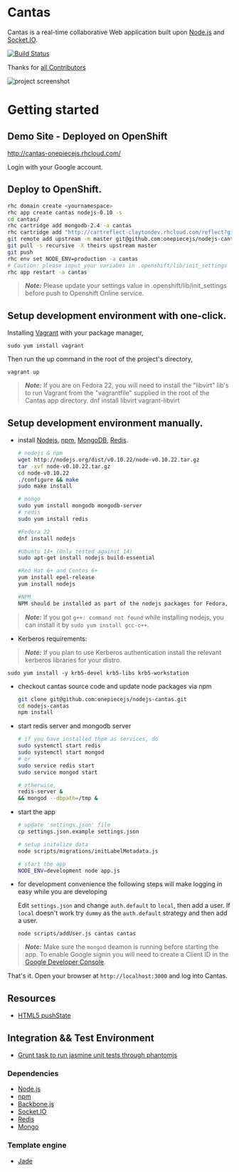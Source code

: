 # Cantas

Cantas is a real-time collaborative Web application built upon [Node.js][nodejs] and [Socket.IO][socketio].

[![Build Status](https://travis-ci.org/onepiecejs/nodejs-cantas.svg?branch=master)](http://travis-ci.org/onepiecejs/nodejs-cantas)

Thanks for [all Contributors](AUTHORS.md)

![project screenshot](./public/images/cantas-help-list.gif)

# Getting started

## Demo Site - Deployed on OpenShift

http://cantas-onepiecejs.rhcloud.com/

Login with your Google account.

## Deploy to OpenShift.

```bash
rhc domain create <yournamespace>
rhc app create cantas nodejs-0.10 -s
cd cantas/
rhc cartridge add mongodb-2.4 -a cantas
rhc cartridge add "http://cartreflect-claytondev.rhcloud.com/reflect?github=smarterclayton/openshift-redis-cart" -a cantas
git remote add upstream -m master git@github.com:onepiecejs/nodejs-cantas.git
git pull -s recursive -X theirs upstream master
git push
rhc env set NODE_ENV=production -a cantas
# Caution: please input your variabes in .openshift/lib/init_settings
rhc app restart -a cantas
```

> ***Note:***
> Please update your settings value in .openshift/lib/init_settings before push
> to Openshift Online service.

## Setup development environment with one-click.

Installing [Vagrant](https://www.vagrantup.com) with your package manager,

    sudo yum install vagrant

Then run the up command in the root of the project's directory,

    vagrant up

> ***Note:***
> If you are on Fedora 22, you will need to install the "libvirt" lib's to run Vagrant from the "vagrantfile" supplied in the root of the Cantas app directory.
> dnf install libvirt vagrant-libvirt


## Setup development environment manually.

- install [Nodejs][nodejs], [npm][npm], [MongoDB][MongoDB], [Redis][Redis].

    ```bash
    # nodejs & npm
    wget http://nodejs.org/dist/v0.10.22/node-v0.10.22.tar.gz
    tar -xvf node-v0.10.22.tar.gz
    cd node-v0.10.22
    ./configure && make
    sudo make install
    
    # mongo
    sudo yum install mongodb mongodb-server
    # redis
    sudo yum install redis

    #Fedora 22
    dnf install nodejs

    #Ubuntu 14+ (Only tested against 14)
    sudo apt-get install nodejs build-essential

    #Red Hat 6+ and Centos 6+
    yum install epel-release
    yum install nodejs

    #NPM
    NPM should be installed as part of the nodejs packages for Fedora, Red Hat, Centos and Ubuntu.
    ```

> ***Note:***
> If you got `g++: command not found` while installing nodejs,
> you can install it by `sudo yum install gcc-c++`.



- Kerberos requirements:

> ***Note:***
> If you plan to use Kerberos authentication install the relevant kerberos libraries for your distro.

    sudo yum install -y krb5-devel krb5-libs krb5-workstation


- checkout cantas source code and update node packages via npm

    ```bash
    git clone git@github.com:onepiecejs/nodejs-cantas.git
    cd nodejs-cantas
    npm install
    ```

- start redis server and mongodb server

    ```bash
    # if you have installed them as services, do
    sudo systemctl start redis
    sudo systemctl start mongod
    # or
    sudo service redis start
    sudo service mongod start
    ```
    ```bash
    # otherwise,
    redis-server &
    && mongod --dbpath=/tmp &
    ```

- start the app

    ```bash
    # update 'settings.json' file
    cp settings.json.example settings.json

    # setup initalize data
    node scripts/migrations/initLabelMetadata.js

    # start the app
    NODE_ENV=development node app.js
    ```

- for development convenience the following steps will make logging in easy while you are developing

    Edit `settings.json` and change `auth.default` to `local`, then add a user.
    If `local` doesn't work try `dummy` as the `auth.default` strategy and then add a user.

    ```
    node scripts/addUser.js cantas cantas
    ```

> ***Note:***
> Make sure the `mongod` deamon is running before starting the app.
> To enable Google signin you will need to create a Client ID in the [Google Developer Console](https://console.developers.google.com).


That's it. Open your browser at `http://localhost:3000` and log into Cantas.


## Resources

- [HTML5 pushState](http://diveintohtml5.info/history.html)

## Integration && Test Environment

- [Grunt task to run jasmine unit tests through phantomjs](https://github.com/jasmine-contrib/grunt-jasmine-runner)

### Dependencies

- [Node.js][nodejs]
- [npm][npm]
- [Backbone.js](http://backbonejs.org/)
- [Socket.IO][socketio]
- [Redis][Redis]
- [Mongo][MongoDB]

### Template engine

- [Jade](https://github.com/visionmedia/jade)

  [nodejs]:http://nodejs.org/    "Nodejs"
  [npm]:http://npmjs.org/    "npm"
  [Redis]:http://redis.io/ "Redis"
  [MongoDB]:http://www.mongodb.org/ "MongoDB"
  [socketio]:http://socket.io/
